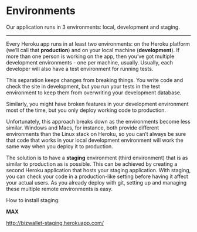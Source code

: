 # Environments

Our application runs in 3 environments: local, development and staging.

---------------

Every Heroku app runs in at least two environments: on the Heroku platform (we’ll call that **production**) and on your local machine (**development**). If more than one person is working on the app, then you’ve got multiple development environments - one per machine, usually. Usually, each developer will also have a test environment for running tests.

This separation keeps changes from breaking things. You write code and check the site in development, but you run your tests in the test environment to keep them from overwriting your development database.

Similarly, you might have broken features in your development environment most of the time, but you only deploy working code to production.

Unfortunately, this approach breaks down as the environments become less similar. Windows and Macs, for instance, both provide different environments than the Linux stack on Heroku, so you can’t always be sure that code that works in your local development environment will work the same way when you deploy it to production.

The solution is to have a **staging** environment (third environment) that is as similar to production as is possible. This can be achieved by creating a second Heroku application that hosts your staging application. With staging, you can check your code in a production-like setting before having it affect your actual users. As you already deploy with git, setting up and managing these multiple remote environments is easy.

How to install staging:

**MAX**

http://bizwallet-staging.herokuapp.com/

